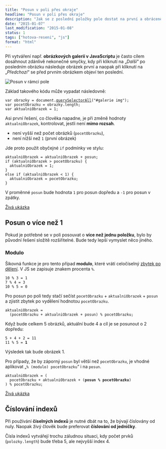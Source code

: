 ```yaml
---
title: "Posun v poli přes okraje"
headline: "Posun v poli přes okraje"
description: "Jak se z poslední položky pole dostat na první a obráceně."
date: "2015-01-07"
last_modification: "2015-01-08"
status: 1
tags: ["hotova-reseni", "js"]
format: "html"
---
```


<p>Při vytváření např. <b>obrázkových galerií v JavaScriptu</b> je často cílem dosáhnout zdánlivě nekonečné smyčky, kdy při kliknutí na „<i>Další</i>“ po posledním obrázku následuje obrázek první a naopak při kliknutí na „<i>Předchozí</i>“ se před prvním obrázkem objeví ten poslední.</p>

<img class="border" src="/files/pole-posun/pole.png" alt="Posun v rámci pole">

<p>Základ takového kódu může vypadat následovně:</p>

<pre><code>var obrazky = document.<a href="/queryselector">querySelectorAll</a>("#galerie img");
var pocetObrazku = obrazky.length;
var aktualniObrazek = 1;</code></pre>

<p>Asi první řešení, co člověka napadne, je při změně hodnoty <code>aktualniObrazek</code>, kontrolovat, jestli není <b>mimo rozsah</b>.</p>

<ul>
  <li>není vyšší než počet obrázků (<code>pocetObrazku</code>),</li>
  
  <li>není nižší než <code>1</code> (první obrázek)</li>
</ul>

<p>Jde proto použít obyčejné <code>if</code> podmínky ve stylu:</p>

<pre><code>aktualniObrazek = aktualniObrazek + posun;
if (aktualniObrazek > pocetObrazku) {
  aktualniObrazek = 1;
}
else if (aktualniObrazek &lt; 1) {
  aktualniObrazek = pocetObrazku;
}</code></pre>

<p>V proměnné <code>posun</code> bude hodnota <code>1</code> pro posun dopředu a <code>-1</code> pro posun v zpátky.</p>

<p><a href="https://kod.djpw.cz/lijb">Živá ukázka</a></p>












<h2 id="vetsi-posun">Posun o více než 1</h2>

<p>Pokud je potřebné se v poli posouvat o <b>více než jednu položku</b>, bylo by původní řešení složitě rozšiřitelné. Bude tedy lepší vymyslet něco jiného.</p>


<h3 id="modulo">Modulo</h3>

<p>Šikovná funkce je pro tento případ <b>modulo</b>, které vrátí celočíselný <a href="http://cs.wikipedia.org/wiki/Zbytek_po_dělení">zbytek po dělení</a>. V JS se zapisuje znakem procenta <code>%</code>.</p>

<pre><code>10 % 3 = 1
7 % 4 = 3
10 % 5 = 0</code></pre>

<p>Pro posun po poli tedy stačí sečíst <code>pocetObrazku</code> + <code>aktualniObrazek</code> + <code>posun</code> a zjistit zbytek po vydělení hodnotou <code>pocetObrazku</code>.</p>

<pre><code>aktualniObrazek = 
  (pocetObrazku + aktualniObrazek + posun) % pocetObrazku;</code></pre>

<p>Když bude celkem 5 obrázků, aktuální bude 4 a cíl je se posunout o 2 dopředu:</p>

<pre><code>5 + 4 + 2 = 11
11 % 5 = <b>1</b></code></pre>

<p>Výsledek tak bude obrázek 1.</p>

<p>Pro případy, že by záporný <code>posun</code> byl větší než <code>pocetObrazku</code>, je vhodné aplikovat „<code>% (modulo) pocetObrazku</code>“ i na <code>posun</code>.</p>

<pre><code>aktualniObrazek = (
  pocetObrazku + aktualniObrazek + (<b>posun % pocetObrazku</b>)
) % pocetObrazku;</code></pre>

<p><a href="https://kod.djpw.cz/kijb">Živá ukázka</a></p>











<h2 id="indexy">Číslování indexů</h2>

<p>Při používání <b>číselných indexů</b> je nutné dbát na to, že bývají číslovány od nuly. Naopak živý člověk bude preferovat <b>číslování od jedničky</b>.</p>

<p>Čísla indexů vytvářejí trochu záludnou situaci, kdy počet prvků (<code>polozky.length</code>) bude třeba 5, ale nejvyšší index 4.</p>